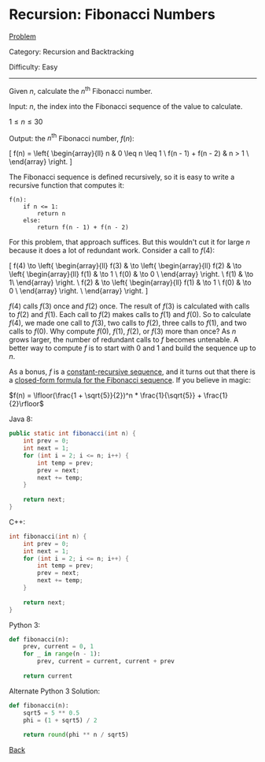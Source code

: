 # Recursion: Fibonacci Numbers

[Problem](https://www.hackerrank.com/challenges/ctci-fibonacci-numbers/problem)

Category: Recursion and Backtracking

Difficulty: Easy

---

Given $n$, calculate the $n^{\text{th}}$ Fibonacci number.

Input: $n$, the index into the Fibonacci sequence of the value to calculate.

$1 \leq n \leq 30$

Output: the $n^{\text{th}}$ Fibonacci number, $f(n)$:

\[ f(n) = \left\{
\begin{array}{ll}
      n & 0 \leq n \leq 1 \\
      f(n - 1) + f(n - 2) & n > 1 \\
\end{array} 
\right. \]

The Fibonacci sequence is defined recursively, so it is easy to write a
recursive function that computes it:

```
f(n):
    if n <= 1:
        return n
    else:
        return f(n - 1) + f(n - 2)
```

For this problem, that approach suffices. But this wouldn't cut it for large $n$
because it does a lot of redundant work. Consider a call to $f(4)$:

\[
    f(4) \to \left\{
    \begin{array}{ll}
        f(3) & \to \left\{
        \begin{array}{ll}
            f(2) & \to \left\{
                \begin{array}{ll}
                    f(1) & \to 1 \\
                    f(0) & \to 0 \\
                \end{array}
                \right. \\
            f(1) & \to 1\\
        \end{array} 
        \right. \\
        f(2) & \to \left\{
        \begin{array}{ll}
            f(1) & \to 1 \\
            f(0) & \to 0 \\
        \end{array}
        \right. \\
    \end{array}
    \right.
\]

$f(4)$ calls $f(3)$ once and $f(2)$ once. The result of $f(3)$ is calculated
with calls to $f(2)$ and $f(1)$. Each call to $f(2)$ makes calls to $f(1)$ and
$f(0)$. So to calculate $f(4)$, we made one call to $f(3)$, two calls to $f(2)$,
three calls to $f(1)$, and two calls to $f(0)$. Why compute $f(0)$, $f(1)$,
$f(2)$, or $f(3)$ more than once? As $n$ grows larger, the number of redundant
calls to $f$ becomes untenable. A better way to compute $f$ is to start with 0
and 1 and build the sequence up to $n$.

As a bonus, $f$ is a [constant-recursive sequence](https://en.wikipedia.org/wiki/Constant-recursive_sequence),
and it turns out that there is a [closed-form formula for the Fibonacci sequence](https://en.wikipedia.org/wiki/Fibonacci_number#Relation_to_the_golden_ratio). If you believe in magic:

$f(n) = \lfloor(\frac{1 + \sqrt{5}}{2})^n * \frac{1}{\sqrt{5}} + \frac{1}{2}\rfloor$

Java 8:
```java
public static int fibonacci(int n) {
    int prev = 0;
    int next = 1;
    for (int i = 2; i <= n; i++) {
        int temp = prev;
        prev = next;
        next += temp;
    }
    
    return next;
}
```

C++:
```cpp
int fibonacci(int n) {
    int prev = 0;
    int next = 1;
    for (int i = 2; i <= n; i++) {
        int temp = prev;
        prev = next;
        next += temp;
    }
    
    return next;
}
```

Python 3:
```python
def fibonacci(n):
    prev, current = 0, 1
    for _ in range(n - 1):
        prev, current = current, current + prev
        
    return current
```

Alternate Python 3 Solution:
```python
def fibonacci(n):
    sqrt5 = 5 ** 0.5
    phi = (1 + sqrt5) / 2
    
    return round(phi ** n / sqrt5)
```

[Back](../../hackerrank.md)
